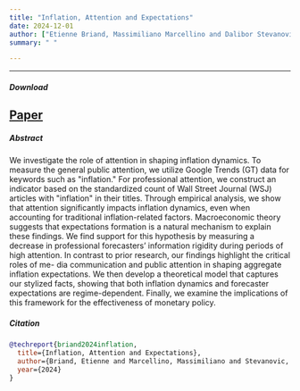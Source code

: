 ```yaml
---
title: "Inflation, Attention and Expectations" 
date: 2024-12-01
author: ["Etienne Briand, Massimiliano Marcellino and Dalibor Stevanovic"] 
summary: " " 

---
```

<!-- draft: true is there so the paper does not appear twice-->

---
<!--##### Summary-->

##### Download

[Paper](/BMS_AttentionInflationExpectations.pdf)
---

##### Abstract

We investigate the role of attention in shaping inflation dynamics. To measure the general public attention, we utilize Google Trends (GT) data for keywords such as "inflation." For professional attention, we construct an indicator based on the standardized count of Wall Street Journal (WSJ) articles with "inflation" in their titles. Through empirical analysis, we show that attention significantly impacts inflation dynamics, even when accounting for traditional inflation-related factors. Macroeconomic theory suggests that expectations formation is a natural mechanism to explain these findings. We find support for this hypothesis by measuring a decrease in professional forecasters’ information rigidity during periods of high attention. In contrast to prior research, our findings highlight the critical roles of me- dia communication and public attention in shaping aggregate inflation expectations. We then develop a theoretical model that captures our stylized facts, showing that both inflation dynamics and forecaster expectations are regime-dependent. Finally, we examine the implications of this framework for the effectiveness of monetary policy.

##### Citation


```BibTeX
@techreport{briand2024inflation,
  title={Inflation, Attention and Expectations},
  author={Briand, Etienne and Marcellino, Massimiliano and Stevanovic, Dalibor},
  year={2024}
}
```

